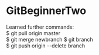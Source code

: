 # GitBeginnerTwo
Learned further commands:   
$ git pull origin master  
$ git merge newbranch
$ git branch  
$ git push origin --delete branch 
